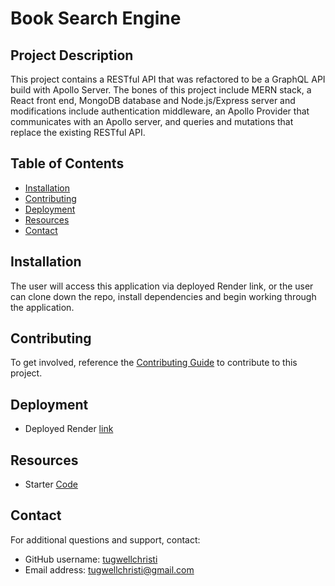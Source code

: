 # Book Search Engine

## Project Description
 This project contains a RESTful API that was refactored to be a GraphQL API build with Apollo Server. The bones of this project include MERN stack, a React front end, MongoDB database and Node.js/Express server and modifications include authentication middleware, an Apollo Provider that communicates with an Apollo server, and queries and mutations that replace the existing RESTful API.

## Table of Contents
- [Installation](#installation)
- [Contributing](#contributing)
- [Deployment](#deployment)
- [Resources](#resources)
- [Contact](#contact)

## Installation
The user will access this application via deployed Render link, or the user can clone down the repo, install dependencies and begin working through the application.

## Contributing
To get involved, reference the [Contributing Guide](https://docs.github.com/en/get-started/quickstart/contributing-to-projects) to contribute to this project. 

## Deployment
- Deployed Render [link](https://v2-notes-application-e1495e7ac2dc.herokuapp.com/)

## Resources
- Starter [Code](https://github.com/coding-boot-camp/solid-broccoli)

## Contact 
For additional questions and support, contact:
- GitHub username: [tugwellchristi](https://github.com/tugwellchristi)
- Email address: tugwellchristi@gmail.com


